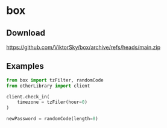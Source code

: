 # box
## Download
https://github.com/ViktorSky/box/archive/refs/heads/main.zip
## Examples
```python
from box import tzFilter, randomCode
from otherLibrary import client

client.check_in(
    timezone = tzFiler(hour=0)
)

newPassword = randomCode(length=8)
```
